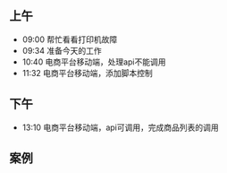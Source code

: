 ## 上午
* 09:00 帮忙看看打印机故障
* 09:34 准备今天的工作
* 10:40 电商平台移动端，处理api不能调用
* 11:32 电商平台移动端，添加脚本控制
## 下午
* 13:10 电商平台移动端，api可调用，完成商品列表的调用
## 案例
